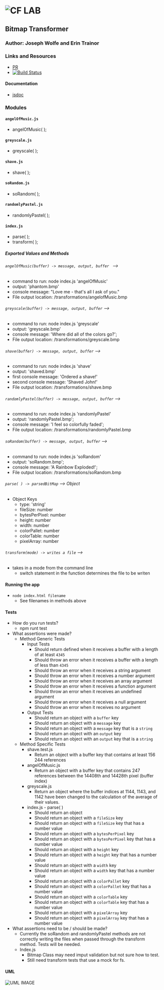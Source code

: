 ![CF](http://i.imgur.com/7v5ASc8.png) LAB
=================================================

## Bitmap Transformer

### Author: Joseph Wolfe and Erin Trainor

### Links and Resources
* [PR](https://github.com/charmedsatyr-401-advanced-javascript/lab-05/pull/1)
* [![Build Status](https://travis-ci.org/charmedsatyr-401-advanced-javascript/lab-05.svg?branch=submission)](https://travis-ci.org/charmedsatyr-401-advanced-javascript/lab-05)

#### Documentation
* [jsdoc](./docs/index.html)

### Modules
#### `angelOfMusic.js`
  * angelOfMusic( );
#### `greyscale.js`
  * greyscale( );
#### `shave.js`
  * shave( );
#### `soRandom.js`
  * soRandom( );
#### `randomlyPastel.js`
  * randomlyPastel( );
#### `index.js`
  * parse( );
  * transform( );

##### Exported Values and Methods

###### `angelOfMusic(buffer) -> message, output, buffer ` -->
  * command to run: node index.js 'angelOfMusic'
  * output: 'phantom.bmp'
  * console message: "Love me - that's all I ask of you."
  * File output location: /transformations/angelofMusic.bmp

###### `greyscale(buffer) -> message, output, buffer` -->
  * command to run: node index.js 'greyscale'
  * output: 'greyscale.bmp'
  * console message: 'Where did all of the colors go?';
  * File output location: /transformations/greyscale.bmp

###### `shave(buffer) -> message, output, buffer` -->
  * command to run: node index.js 'shave'
  * output: 'shaved.bmp'
  * first console message: 'Ordered a shave!' 
  * second console message: 'Shaved John!'
  * File output location: /transformations/shave.bmp

###### `randomlyPastel(buffer) -> message, output, buffer` -->
  * command to run: node index.js 'randomlyPastel'
  * output: 'randomlyPastel.bmp';
  * console message: 'I feel so colorfully faded';
  * File output location: /transformations/randomlyPastel.bmp

###### `soRandom(buffer) -> message, output, buffer` -->
  * command to run: node index.js 'soRandom'
  * output: 'soRandom.bmp';
  * console message: 'A Rainbow Exploded!';
  * File output location: /transformations/soRandom.bmp

###### `parse( ) -> parsedBitMap` --> Object
  * Object Keys
    * type: 'string'
    * fileSize: number
    * bytesPerPixel: number
    * height: number
    * width: number
    * colorPallet: number
    * colorTable: number
    * pixelArray: number

###### `transform(mode) -> writes a file` -->
  * takes in a mode from the command line
    * switch statement in the function determines the file to be writen

#### Running the app
* `node index.html filename`
  * See filenames in methods above

#### Tests
* How do you run tests?
  * npm runt test
* What assertions were made?
  * Method Generic Tests
    * Input Tests
      * Should return defined when it receives a buffer with a length of at least `4345`
      * Should throw an error when it receives a buffer with a length of less than `4345`
      * Should throw an error when it receives a string argument
      * Should throw an error when it receives a number argument
      * Should throw an error when it receives an array argument
      * Should throw an error when it receives a function argument
      * Should throw an error when it receives an undefined argument
      * Should throw an error when it receives a null argument
      * Should throw an error when it receives no argument
    * Output Tests
      * Should return an object with a `buffer` key
      * Should return an object with a `message` key
      * Should return an object with a `message` key that is a `string`
      * Should return an object with an `output` key
      * Should return an object with an `output` key that is a `string`
  * Method Specific Tests
    * shave.test.js
      * Return an object with a buffer key that contains at least 156 244 references
    * angelOfMusic.js
      * Return an object with a buffer key that contains 247 references between the 14408th and 14428th pixel (buffer index)
    * greyscale.js
      * Return an object where the buffer indices at 1144, 1143, and 1142 have been changed to the calculation of the average of their values.
    * index.js - parse( )
      * Should return an object
      * Should return an object with a `fileSize` key
      * Should return an object with a `fileSize` key that has a number value
      * Should return an object with a `bytesPerPixel` key
      * Should return an object with a `bytesPerPixel` key that has a number value
      * Should return an object with a `height` key
      * Should return an object with a `height` key that has a number value
      * Should return an object with a `width` key
      * Should return an object with a `width` key that has a number value
      * Should return an object with a `colorPallet` key
      * Should return an object with a `colorPallet` key that has a number value
      * Should return an object with a `colorTable` key
      * Should return an object with a `colorTable` key that has a number value
      * Should return an object with a `pixelArray` key
      * Should return an object with a `pixelArray` key that has a number value
* What assertions need to be / should be made?
  * Currently the soRandom and randomlyPastel methods are not correctly writing the files when passed through the transform method. Tests will be needed.
  * Index.js
    * Bitmap Class may need imput validation but not sure how to test.
    * Still need transform tests that use a mock for fs.


#### UML
![UML IMAGE](../lab-05/assets/bitmap_uml.jpg)
